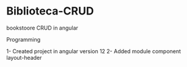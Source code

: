 # Biblioteca-CRUD
bookstoore CRUD in angular

Programming

1- Created project in angular version 12
2- Added module component layout-header
